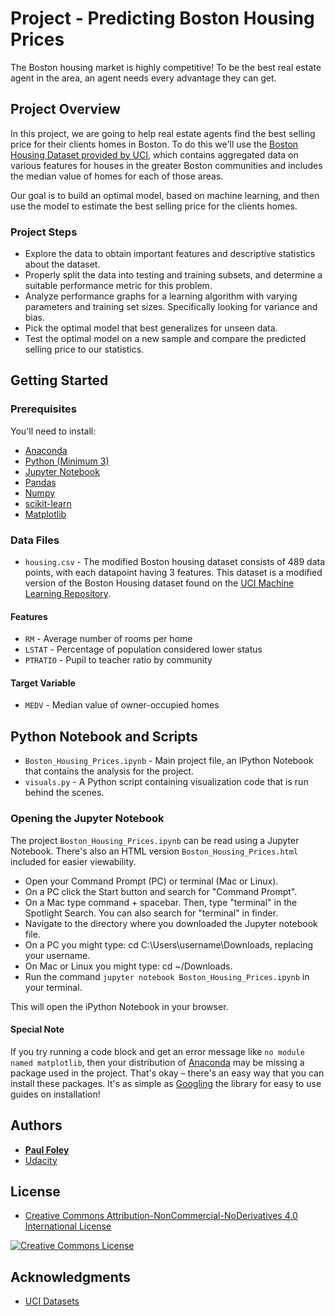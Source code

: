 # Project - Predicting Boston Housing Prices

The Boston housing market is highly competitive! To be the best real estate agent in the area, an agent needs every advantage they can get.

## Project Overview

In this project, we are going to help real estate agents find the best selling price for their clients homes in Boston. To do this we'll use the [Boston Housing Dataset provided by UCI](https://archive.ics.uci.edu/ml/datasets/Housing), which contains aggregated data on various features for houses in the greater Boston communities and includes the median value of homes for each of those areas. 

Our goal is to build an optimal model, based on machine learning, and then use the model to estimate the best selling price for the clients homes.

### Project Steps

* Explore the data to obtain important features and descriptive statistics about the dataset. 
* Properly split the data into testing and training subsets, and determine a suitable performance metric for this problem. 
* Analyze performance graphs for a learning algorithm with varying parameters and training set sizes. Specifically looking for variance and bias.
* Pick the optimal model that best generalizes for unseen data. 
* Test the optimal model on a new sample and compare the predicted selling price to our statistics.


## Getting Started

### Prerequisites

You'll need to install:

* [Anaconda](https://www.continuum.io/downloads)
* [Python (Minimum 3)](https://www.continuum.io/blog/developer-blog/python-3-support-anaconda)
* [Jupyter Notebook](http://ipython.org/notebook.html)
* [Pandas](https://anaconda.org/anaconda/pandas)
* [Numpy](https://anaconda.org/anaconda/numpy)
* [scikit-learn](https://anaconda.org/anaconda/scikit-learn)
* [Matplotlib](https://anaconda.org/anaconda/matplotlib)

### Data Files

* `housing.csv` - The modified Boston housing dataset consists of 489 data points, with each datapoint having 3 features. This dataset is a modified version of the Boston Housing dataset found on the [UCI Machine Learning Repository](https://archive.ics.uci.edu/ml/datasets/Housing).

#### Features

* `RM` - Average number of rooms per home
* `LSTAT` - Percentage of population considered lower status
* `PTRATIO` - Pupil to teacher ratio by community

#### Target Variable

* `MEDV` - Median value of owner-occupied homes


## Python Notebook and Scripts

* `Boston_Housing_Prices.ipynb` - Main project file, an IPython Notebook that contains the analysis for the project.
* `visuals.py` - A Python script containing visualization code that is run behind the scenes.

### Opening the Jupyter Notebook

The project `Boston_Housing_Prices.ipynb` can be read using a Jupyter Notebook. There's also an HTML version `Boston_Housing_Prices.html` included for easier viewability.

* Open your Command Prompt (PC) or terminal (Mac or Linux).
* On a PC click the Start button and search for "Command Prompt".
* On a Mac type command + spacebar. Then, type "terminal" in the Spotlight Search. You can also search for "terminal" in finder.
* Navigate to the directory where you downloaded the Jupyter notebook file.
* On a PC you might type: cd C:\Users\username\Downloads\, replacing your username. 
* On Mac or Linux you might type: cd ~/Downloads.
* Run the command `jupyter notebook Boston_Housing_Prices.ipynb` in your terminal.

This will open the iPython Notebook in your browser.

#### Special Note

If you try running a code block and get an error message like `no module named matplotlib`, then your distribution of [Anaconda](https://www.continuum.io/downloads) may be missing a package used in the project. That's okay – there's an easy way that you can install these packages. It's as simple as [Googling](https://www.google.com/) the library for easy to use guides on installation!


## Authors

* **[Paul Foley](https://github.com/paulfoley)**
* [Udacity](https://www.udacity.com/)


## License

* <a rel="license" href="https://creativecommons.org/licenses/by-nc-nd/4.0/"> Creative Commons Attribution-NonCommercial-NoDerivatives 4.0 International License</a>

<a rel="license" href="https://creativecommons.org/licenses/by-nc-nd/4.0/">
	<img alt="Creative Commons License" style="border-width:0" src="https://i.creativecommons.org/l/by-nc-nd/4.0/88x31.png" />
</a>


## Acknowledgments

* [UCI Datasets](https://archive.ics.uci.edu/ml/datasets/Housing)
